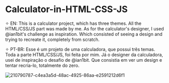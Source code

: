 # Calculator-in-HTML-CSS-JS
 
✧ EN: This is a calculator project, which has three themes. All the HTML/CSS/JS part was made by me. As for the calculator's designer, I used @ian1bit's challenge as inspiration. Which consisted of seeing a design and trying to recreate it, completely from scratch.

✧ PT-BR: Esse é um projeto de uma calculadora, que possui três temas. Toda a parte HTML/CSS/JS, foi feita por mim. Já o designer da calculadora, usei de inspiração o desafio de @ian1bit. Que consistia em ver um design e tentar recria-lo, totalmente do zero.

![210790787-c4ea3a5d-48ac-4925-86aa-e2591212d6f1](https://user-images.githubusercontent.com/120482264/214181039-c353b414-b0a6-457c-8546-eff01eec920c.jpg)
